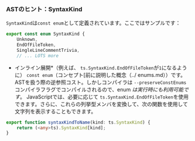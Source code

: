 ### ASTのヒント：SyntaxKind

`SyntaxKind`は`const enum`として定義されています。ここではサンプルです：

```ts
export const enum SyntaxKind {
    Unknown,
    EndOfFileToken,
    SingleLineCommentTrivia,
    // ... LOTS more
```

* インライン展開*（例えば、 `ts.SyntaxKind.EndOfFileToken`が`1`になるように） `const enum`（コンセプト[前に説明した概念（../ enums.md））です。 ASTを扱う際の逆参照コスト。しかしコンパイラは `--preserveConstEnums`コンパイラフラグでコンパイルされるので、enum *は実行時にも利用可能です*。 JavaScriptでは、必要に応じて `ts.SyntaxKind.EndOfFileToken`を使用できます。さらに、これらの列挙型メンバを変換して、次の関数を使用して文字列を表示することもできます。

```ts
export function syntaxKindToName(kind: ts.SyntaxKind) {
    return (<any>ts).SyntaxKind[kind];
}
```
